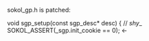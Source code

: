 sokol_gp.h is patched:

void sgp_setup(const sgp_desc* desc) {
    // _shy__ SOKOL_ASSERT(_sgp.init_cookie == 0); <-
